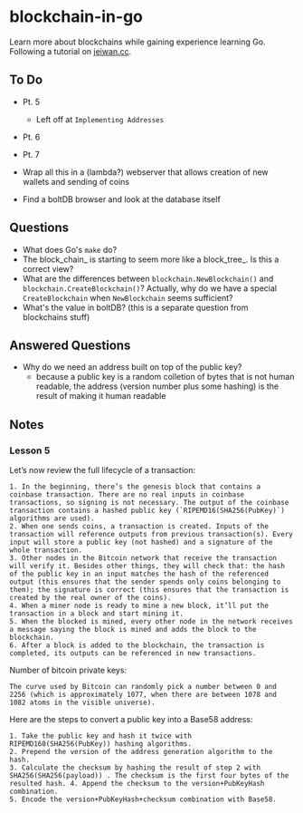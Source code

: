# blockchain-in-go

Learn more about blockchains while gaining experience learning Go. Following a tutorial on [jeiwan.cc](https://jeiwan.cc/posts/building-blockchain-in-go-part-4/).

## To Do

- Pt. 5
  - Left off at `Implementing Addresses`
- Pt. 6
- Pt. 7
- Wrap all this in a (lambda?) webserver that allows creation of new wallets and sending of coins

- Find a boltDB browser and look at the database itself

## Questions

- What does Go's `make` do?
- The block_chain_ is starting to seem more like a block_tree_. Is this a correct view?
- What are the differences between `blockchain.NewBlockchain()` and `blockchain.CreateBlockchain()`? Actually, why do we have a special `CreateBlockchain` when `NewBlockchain` seems sufficient?
- What's the value in boltDB? (this is a separate question from blockchains stuff)

## Answered Questions

- Why do we need an address built on top of the public key?
  - because a public key is a random colletion of bytes that is not human readable, the address (version number plus some hashing) is the result of making it human readable

## Notes

### Lesson 5

Let’s now review the full lifecycle of a transaction:

```text
1. In the beginning, there’s the genesis block that contains a coinbase transaction. There are no real inputs in coinbase transactions, so signing is not necessary. The output of the coinbase transaction contains a hashed public key (`RIPEMD16(SHA256(PubKey)`) algorithms are used).
2. When one sends coins, a transaction is created. Inputs of the transaction will reference outputs from previous transaction(s). Every input will store a public key (not hashed) and a signature of the whole transaction.
3. Other nodes in the Bitcoin network that receive the transaction will verify it. Besides other things, they will check that: the hash of the public key in an input matches the hash of the referenced output (this ensures that the sender spends only coins belonging to them); the signature is correct (this ensures that the transaction is created by the real owner of the coins).
4. When a miner node is ready to mine a new block, it’ll put the transaction in a block and start mining it.
5. When the blocked is mined, every other node in the network receives a message saying the block is mined and adds the block to the blockchain.
6. After a block is added to the blockchain, the transaction is completed, its outputs can be referenced in new transactions.
```

Number of bitcoin private keys:

```text
The curve used by Bitcoin can randomly pick a number between 0 and 2256 (which is approximately 1077, when there are between 1078 and 1082 atoms in the visible universe).
```

Here are the steps to convert a public key into a Base58 address:

```text
1. Take the public key and hash it twice with RIPEMD160(SHA256(PubKey)) hashing algorithms.
2. Prepend the version of the address generation algorithm to the hash.
3. Calculate the checksum by hashing the result of step 2 with
SHA256(SHA256(payload)) . The checksum is the first four bytes of the resulted hash. 4. Append the checksum to the version+PubKeyHash combination.
5. Encode the version+PubKeyHash+checksum combination with Base58.
```
